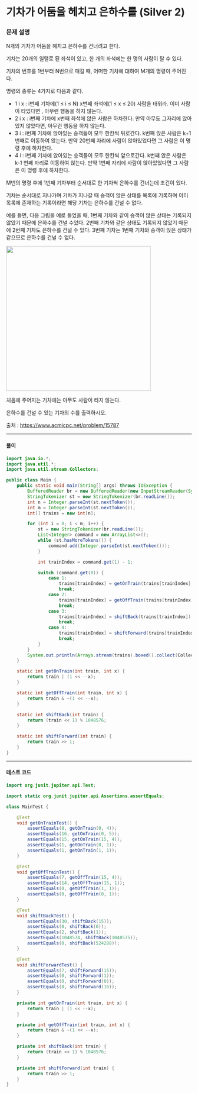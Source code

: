 # 기차가 어둠을 헤치고 은하수를 (Silver 2)

### 문제 설명

N개의 기차가 어둠을 헤치고 은하수를 건너려고 한다.

기차는 20개의 일렬로 된 좌석이 있고, 한 개의 좌석에는 한 명의 사람이 탈 수 있다. 

기차의 번호를 1번부터 N번으로 매길 때, 어떠한 기차에 대하여 M개의 명령이 주어진다.

명령의 종류는 4가지로 다음과 같다.

* 1 i x : i번째 기차에(1 ≤ i ≤ N) x번째 좌석에(1 ≤ x ≤ 20) 사람을 태워라. 이미 사람이 타있다면 , 아무런 행동을 하지 않는다.
* 2 i x : i번째 기차에 x번째 좌석에 앉은 사람은 하차한다. 만약 아무도 그자리에 앉아있지 않았다면, 아무런 행동을 하지 않는다.
* 3 i : i번째 기차에 앉아있는 승객들이 모두 한칸씩 뒤로간다. k번째 앉은 사람은 k+1번째로 이동하여 앉는다. 만약 20번째 자리에 사람이 앉아있었다면 그 사람은 이 명령 후에 하차한다.
* 4 i : i번째 기차에 앉아있는 승객들이 모두 한칸씩 앞으로간다. k번째 앉은 사람은 k-1 번째 자리로 이동하여 앉는다. 만약 1번째 자리에 사람이 앉아있었다면 그 사람은 이 명령 후에 하차한다.

M번의 명령 후에 1번째 기차부터 순서대로 한 기차씩 은하수를 건너는데 조건이 있다.

기차는 순서대로 지나가며 기차가 지나갈 때 승객이 앉은 상태를 목록에 기록하며 이미 목록에 존재하는 기록이라면 해당 기차는 은하수를 건널 수 없다.

예를 들면, 다음 그림을 예로 들었을 때, 1번째 기차와 같이 승객이 앉은 상태는 기록되지 않았기 때문에 은하수를 건널 수있다. 2번째 기차와 같은 상태도 기록되지 않았기 때문에 2번째 기차도 은하수를 건널 수 있다. 3번째 기차는 1번째 기차와 승객이 앉은 상태가 같으므로 은하수를 건널 수 없다.

<img src="https://onlinejudgeimages.s3-ap-northeast-1.amazonaws.com/problem/15787/1.png" width="392px">

처음에 주어지는 기차에는 아무도 사람이 타지 않는다.

은하수를 건널 수 있는 기차의 수를 출력하시오.

출처 : https://www.acmicpc.net/problem/15787

---

#### 풀이
~~~java
import java.io.*;
import java.util.*;
import java.util.stream.Collectors;

public class Main {
    public static void main(String[] args) throws IOException {
        BufferedReader br = new BufferedReader(new InputStreamReader(System.in));
        StringTokenizer st = new StringTokenizer(br.readLine());
        int n = Integer.parseInt(st.nextToken());
        int m = Integer.parseInt(st.nextToken());
        int[] trains = new int[n];

        for (int i = 0; i < m; i++) {
            st = new StringTokenizer(br.readLine());
            List<Integer> command = new ArrayList<>();
            while (st.hasMoreTokens()) {
                command.add(Integer.parseInt(st.nextToken()));
            }

            int trainIndex = command.get(1) - 1;

            switch (command.get(0)) {
                case 1:
                    trains[trainIndex] = getOnTrain(trains[trainIndex], command.get(2));
                    break;
                case 2:
                    trains[trainIndex] = getOffTrain(trains[trainIndex], command.get(2));
                    break;
                case 3:
                    trains[trainIndex] = shiftBack(trains[trainIndex]);
                    break;
                case 4:
                    trains[trainIndex] = shiftForward(trains[trainIndex]);
                    break;
            }
        }
        System.out.println(Arrays.stream(trains).boxed().collect(Collectors.toSet()).size());
    }

    static int getOnTrain(int train, int x) {
        return train | (1 << --x);
    }

    static int getOffTrain(int train, int x) {
        return train & ~(1 << --x);
    }

    static int shiftBack(int train) {
        return (train << 1) % 1048576;
    }

    static int shiftForward(int train) {
        return train >> 1;
    }
}
~~~

---

#### 테스트 코드
~~~java
import org.junit.jupiter.api.Test;

import static org.junit.jupiter.api.Assertions.assertEquals;

class MainTest {

    @Test
    void getOnTrainTest() {
        assertEquals(8, getOnTrain(0, 4));
        assertEquals(16, getOnTrain(0, 5));
        assertEquals(15, getOnTrain(15, 4));
        assertEquals(1, getOnTrain(0, 1));
        assertEquals(1, getOnTrain(1, 1));
    }

    @Test
    void getOffTrainTest() {
        assertEquals(7, getOffTrain(15, 4));
        assertEquals(14, getOffTrain(15, 1));
        assertEquals(0, getOffTrain(1, 1));
        assertEquals(0, getOffTrain(0, 1));
    }

    @Test
    void shiftBackTest() {
        assertEquals(30, shiftBack(15));
        assertEquals(0, shiftBack(0));
        assertEquals(2, shiftBack(1));
        assertEquals(1048574, shiftBack(1048575));
        assertEquals(0, shiftBack(524288));
    }

    @Test
    void shiftForwardTest() {
        assertEquals(7, shiftForward(15));
        assertEquals(0, shiftForward(1));
        assertEquals(0, shiftForward(0));
        assertEquals(8, shiftForward(16));
    }

    private int getOnTrain(int train, int x) {
        return train | (1 << --x);
    }

    private int getOffTrain(int train, int x) {
        return train & ~(1 << --x);
    }

    private int shiftBack(int train) {
        return (train << 1) % 1048576;
    }

    private int shiftForward(int train) {
        return train >> 1;
    }
}
~~~

